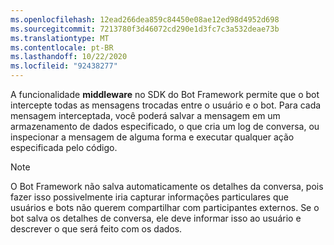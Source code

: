 ```yaml
---
ms.openlocfilehash: 12ead266dea859c84450e08ae12ed98d4952d698
ms.sourcegitcommit: 7213780f3d46072cd290e1d3fc7c3a532deae73b
ms.translationtype: MT
ms.contentlocale: pt-BR
ms.lasthandoff: 10/22/2020
ms.locfileid: "92438277"
---
```

A funcionalidade **middleware** no SDK do Bot Framework permite que o bot intercepte todas as mensagens trocadas entre o usuário e o bot. Para cada mensagem interceptada, você poderá salvar a mensagem em um armazenamento de dados especificado, o que cria um log de conversa, ou inspecionar a mensagem de alguma forma e executar qualquer ação especificada pelo código. 

> [!NOTE]
> O Bot Framework não salva automaticamente os detalhes da conversa, pois fazer isso possivelmente iria capturar informações particulares que usuários e bots não querem compartilhar com participantes externos. Se o bot salva os detalhes de conversa, ele deve informar isso ao usuário e descrever o que será feito com os dados.